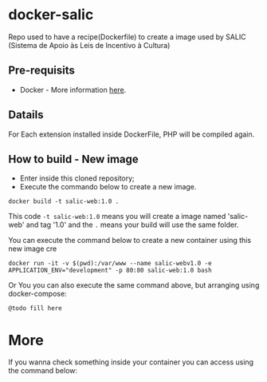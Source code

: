 # docker-salic

Repo used to have a recipe(Dockerfile) to create a image used by SALIC (Sistema de Apoio às Leis de Incentivo à Cultura)

## Pre-requisits
* Docker - More information [here](http://pt.slideshare.net/vinnyfs89/docker-essa-baleia-vai-te-conquistar?qid=aed7b752-f313-4515-badd-f3bf811c8a35&v=&b=&from_search=1).

## Datails

For Each extension installed inside DockerFile, PHP will be compiled again.

## How to build - New image
* Enter inside this cloned repository;
* Execute the commando below to create a new image.
```
docker build -t salic-web:1.0 .
```

This code `-t salic-web:1.0` means you will create a image named 'salic-web' and tag '1.0' and the `.` means your build will use the same folder.

You can execute the command below to create a new container using this new image cre
```
docker run -it -v $(pwd):/var/www --name salic-webv1.0 -e APPLICATION_ENV="development" -p 80:80 salic-web:1.0 bash
```

Or You you can also execute the same command above, but arranging using docker-compose:
```
@todo fill here
```

# More

If you wanna check something inside your container you can access using the command below:
```
```